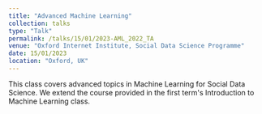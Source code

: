 ```yaml
---
title: "Advanced Machine Learning"
collection: talks
type: "Talk"
permalink: /talks/15/01/2023-AML_2022_TA
venue: "Oxford Internet Institute, Social Data Science Programme"
date: 15/01/2023
location: "Oxford, UK"
---
```


This class covers advanced topics in Machine Learning for Social Data Science. We extend the course provided in the first term&apos;s Introduction to Machine Learning class. 
